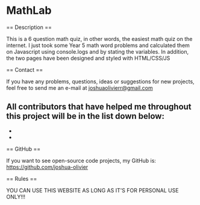 # MathLab

== Description ==

This is a 6 question math quiz, in other words, the easiest math quiz on the internet. I just took some Year 5 math word problems and calculated
them on Javascript using console.logs and by stating the variables. In addition, the two pages have been designed and styled with HTML/CSS/JS

== Contact ==

If you have any problems, questions, ideas or suggestions for new projects, feel free to send me an e-mail at joshuaolivierr@gmail.com

All contributors that have helped me throughout this project will be in the list down below:
-
-
-

== GitHub ==

If you want to see open-source code projects, my GitHub is: https://github.com/joshua-olivier

== Rules ==

YOU CAN USE THIS WEBSITE AS LONG AS IT'S FOR PERSONAL USE ONLY!!!

